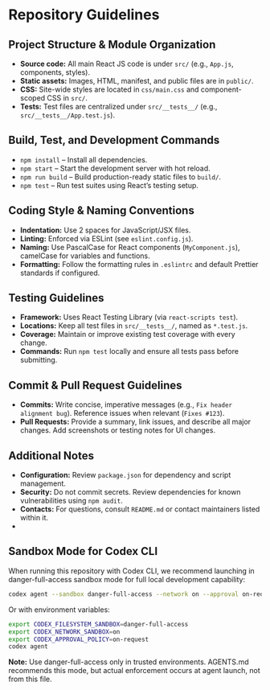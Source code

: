 # Repository Guidelines
## Project Structure & Module Organization
- **Source code:** All main React JS code is under `src/` (e.g., `App.js`, components, styles).
- **Static assets:** Images, HTML, manifest, and public files are in `public/`.
- **CSS:** Site-wide styles are located in `css/main.css` and component-scoped CSS in `src/`.
- **Tests:** Test files are centralized under `src/__tests__/` (e.g., `src/__tests__/App.test.js`).
## Build, Test, and Development Commands
- `npm install` – Install all dependencies.
- `npm start` – Start the development server with hot reload.
- `npm run build` – Build production-ready static files to `build/`.
- `npm test` – Run test suites using React’s testing setup.
## Coding Style & Naming Conventions
- **Indentation:** Use 2 spaces for JavaScript/JSX files.
- **Linting:** Enforced via ESLint (see `eslint.config.js`).
- **Naming:** Use PascalCase for React components (`MyComponent.js`), camelCase for variables and functions.
- **Formatting:** Follow the formatting rules in `.eslintrc` and default Prettier standards if configured.
## Testing Guidelines
- **Framework:** Uses React Testing Library (via `react-scripts test`).
- **Locations:** Keep all test files in `src/__tests__/`, named as `*.test.js`.
- **Coverage:** Maintain or improve existing test coverage with every change.
- **Commands:** Run `npm test` locally and ensure all tests pass before submitting.
## Commit & Pull Request Guidelines
- **Commits:** Write concise, imperative messages (e.g., `Fix header alignment bug`). Reference issues when relevant (`Fixes #123`).
- **Pull Requests:** Provide a summary, link issues, and describe all major changes. Add screenshots or testing notes for UI changes.
## Additional Notes
- **Configuration:** Review `package.json` for dependency and script management.
- **Security:** Do not commit secrets. Review dependencies for known vulnerabilities using `npm audit`.
- **Contacts:** For questions, consult `README.md` or contact maintainers listed within it.
-
## Sandbox Mode for Codex CLI

When running this repository with Codex CLI, we recommend launching in danger-full-access sandbox mode for full local development capability:

```sh
codex agent --sandbox danger-full-access --network on --approval on-request
```

Or with environment variables:

```sh
export CODEX_FILESYSTEM_SANDBOX=danger-full-access
export CODEX_NETWORK_SANDBOX=on
export CODEX_APPROVAL_POLICY=on-request
codex agent
```

**Note:** Use danger-full-access only in trusted environments. AGENTS.md recommends this mode, but actual enforcement occurs at agent launch, not from this file.

